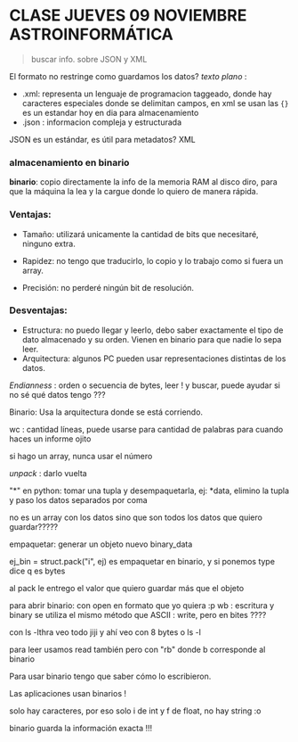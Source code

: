 # CLASE JUEVES 09 NOVIEMBRE ASTROINFORMÁTICA

> buscar info. sobre JSON y XML

El formato no restringe como guardamos los datos? 
_texto plano_ : 
- .xml: representa un lenguaje de programacion taggeado, donde hay caracteres especiales donde se delimitan campos, en xml se usan las `{}` es un estandar hoy en dia para almacenamiento 
- .json : informacion compleja y estructurada

JSON es un estándar, es útil para metadatos?
XML

### almacenamiento en binario

**binario**: copio directamente la info de la memoria RAM al disco diro, para que la máquina la lea y la cargue donde lo quiero de manera rápida.


### Ventajas:

- Tamaño: utilizará unicamente la cantidad de bits que necesitaré, ninguno extra.

- Rapidez: no tengo que traducirlo, lo copio y lo trabajo como si fuera un array.

- Precisión: no perderé ningún bit de resolución.

### Desventajas:

- Estructura: no puedo llegar y leerlo, debo saber exactamente el tipo de dato almacenado y su orden. Vienen en binario para que nadie lo sepa leer.
- Arquitectura: algunos PC pueden usar representaciones distintas de los datos.

_Endianness_ : orden o secuencia de bytes, leer ! y buscar, puede ayudar si no sé qué datos tengo ??? 

Binario: Usa la arquitectura donde se está corriendo.

wc : cantidad líneas, puede usarse para cantidad de palabras para cuando haces un informe ojito

si hago un array, nunca usar el número 

_unpack_ : darlo vuelta

"*" en python: tomar una tupla y desempaquetarla, ej: *data, elimino la tupla y paso los datos separados por coma

no es un array con los datos sino que son todos los datos que quiero guardar?????


empaquetar: generar un objeto nuevo binary_data

ej_bin = struct.pack("i", ej) es empaquetar en binario, y si ponemos type dice q es bytes

al pack le entrego el valor que quiero guardar más que el objeto

para abrir binario: con open en formato que yo quiera :p 
wb : escritura y binary
se utiliza el mismo método que ASCII : write, pero en bites ????

con ls -lthra veo todo jiji y ahí veo con 8 bytes o ls -l

para leer usamos read también pero con "rb" donde b corresponde al binario

Para usar binario tengo que saber cómo lo escribieron.

Las aplicaciones usan binarios ! 

solo hay caracteres, por eso solo i de int y f de float, no hay string :o

binario guarda la información exacta !!!

